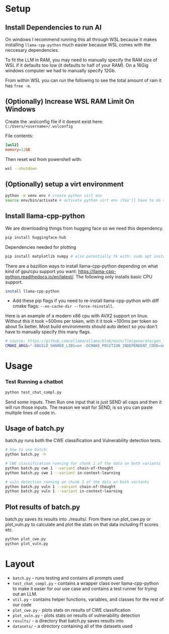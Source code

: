 
# Setup
## Install Dependencies to run AI

On windows I recommend running this all through WSL because it makes installing `llama-cpp-python` much easier because WSL comes with the neccesary dependencies.

To fit the LLM in RAM, you may need to manually specify the RAM size of WSL if it defaults too low (it defaults to half of your RAM). On a 16Gig windows computer we had to manually specify 12Gb.

From within WSL you can run the following to see the total amount of ram it has `free -m`.

## (Optionally) Increase WSL RAM Limit On Windows
Create the .wslconfig file if it doesnt exist here: `C:/Users/<username>/.wslconfig` 

File contents:
```toml
[wsl2]
memory=12GB
```

Then reset wsl from powershell with:
```sh
wsl --shutdown
```


## (Optionally) setup a virt environment
```sh
python -m venv env # create python virt env
source env/bin/activate # activate python virt env (You'll have to do this every time)
```

## Install llama-cpp-python

We are downloading things from hugging face so we need this dependency.
```sh
pip install huggingface-hub
```

Dependencies needed for plotting
```sh
pip install matplotlib numpy # also potentially tk with: sudo apt install python3-tk
```

There are a bazillion ways to install llama-cpp-python depending on what kind of gpu/cpu support you want: https://llama-cpp-python.readthedocs.io/en/latest/. The following only installs basic CPU support.

```sh
install llama-cpp-python
```

- Add these pip flags if you need to re-install llama-cpp-python with diff cmake flags: `--no-cache-dir --force-reinstall`.



Here is an example of a modern x86 cpu with AVX2 support on linux. Without this it took ~500ms per token, with it it took ~100ms per token so about 5x better. Most build environments should auto detect so you don't have to manually specify this many flags.
```sh
# source: https://github.com/ollama/ollama/blob/main/llm/generate/gen_linux.sh
CMAKE_ARGS="-DBUILD_SHARED_LIBS=on -DCMAKE_POSITION_INDEPENDENT_CODE=on -DGGML_NATIVE=off -DGGML_OPENMP=off -DGGML_AVX=on -DGGML_AVX2=on -DGGML_AVX512=off -DGGML_FMA=on -DGGML_F16C=on" pip install llama-cpp-python --no-cache-dir --force-reinstall
```

# Usage
### Test Running a chatbot

```sh
python test_chat_compl.py
```

Send some inputs. Then Run one input that is just SEND all caps and then it will run those inputs. The reason we wait for SEND, is so you can paste multiple lines of code in.

## Usage of batch.py
batch.py runs both the CWE classification and Vulnerability detection tests.

```sh
# how to use batch:
python batch.py -h

# CWE classification running for chunk 1 of the data on both variants
python batch.py cwe 1 --variant chain-of-thought
python batch.py cwe 1 --variant in-context-learning

# vuln detection running on chunk 1 of the data on both variants
python batch.py vuln 1 --variant chain-of-thought
python batch.py vuln 1 --variant in-context-learning
```


## Plot results of batch.py
batch.py saves its results into ./results/. From there run plot_cwe.py or plot_vuln.py to calculate and plot the stats on that data including f1 scores etc.
```sh
python plot_cwe.py
python plot_vuln.py
```


# Layout
- `batch.py` - runs testing and contains all prompts used
- `test_chat_compl.py` - contains a wrapper class over llama-cpp-python to make it easer for our use case and contains a test runner for trying out an LLM.
- `util.py` - contains helper functions, variables, and classes for the rest of our code
- `plot_cwe.py` - plots stats on results of CWE classification
- `plot_vuln.py` - plots stats on results of vulnerability detection
- `results/` - a directory that batch.py saves results into
- `datasets/` - a directory containing all of the datasets used